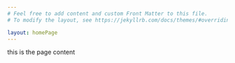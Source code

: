 ```yaml
---
# Feel free to add content and custom Front Matter to this file.
# To modify the layout, see https://jekyllrb.com/docs/themes/#overriding-theme-defaults

layout: homePage
---
```


this is the page content

